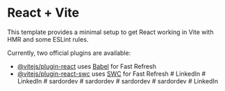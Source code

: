 # React + Vite

This template provides a minimal setup to get React working in Vite with HMR and some ESLint rules.

Currently, two official plugins are available:

- [@vitejs/plugin-react](https://github.com/vitejs/vite-plugin-react/blob/main/packages/plugin-react/README.md) uses [Babel](https://babeljs.io/) for Fast Refresh
- [@vitejs/plugin-react-swc](https://github.com/vitejs/vite-plugin-react-swc) uses [SWC](https://swc.rs/) for Fast Refresh
#   L i n k e d I n  
 #   L i n k e d I n  
 #   s a r d o r d e v  
 #   s a r d o r d e v  
 #   s a r d o r d e v  
 # sardordev
#   L i n k e d I n  
 
